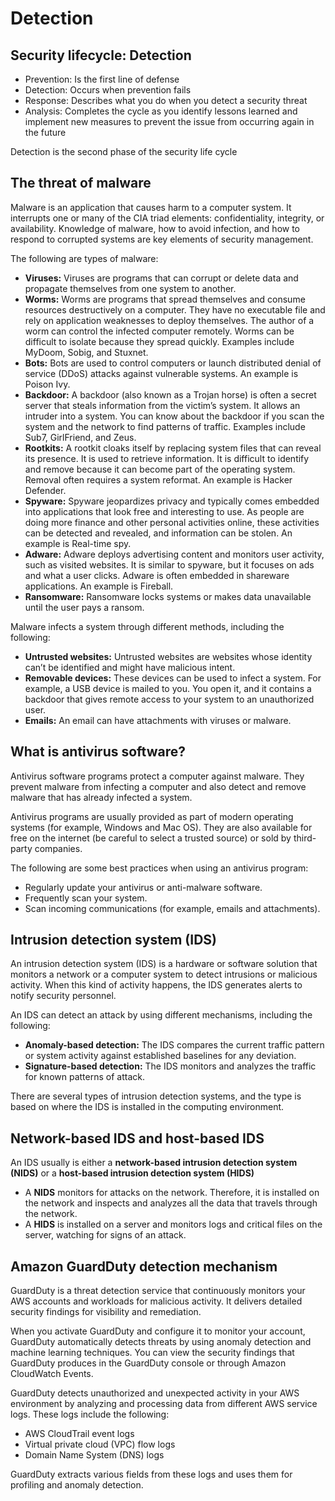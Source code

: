 # Detection

## Security lifecycle: Detection

- Prevention: Is the first line of defense
- Detection: Occurs when prevention fails
- Response: Describes what you do when you detect a security threat
- Analysis: Completes the cycle as you identify lessons learned and implement new measures to prevent the issue from occurring again in the future

Detection is the second phase of the security life cycle

## The threat of malware

Malware is an application that causes harm to a computer system. It interrupts one or many of the CIA triad elements: confidentiality, integrity, or availability. Knowledge of malware, how to avoid infection, and how to respond to corrupted systems are key elements of security management.

The following are types of malware:

- **Viruses:** Viruses are programs that can corrupt or delete data and propagate themselves from one system to another.
- **Worms:** Worms are programs that spread themselves and consume resources destructively on a computer. They have no executable file and rely on application weaknesses to deploy themselves. The author of a worm can control the infected computer remotely. Worms can be difficult to isolate because they spread quickly. Examples include MyDoom, Sobig, and Stuxnet.
- **Bots:** Bots are used to control computers or launch distributed denial of service (DDoS) attacks against vulnerable systems. An example is Poison Ivy.
- **Backdoor:** A backdoor (also known as a Trojan horse) is often a secret server that steals information from the victim’s system. It allows an intruder into a system. You can know about the backdoor if you scan the system and the network to find patterns of traffic. Examples include Sub7, GirlFriend, and Zeus.
- **Rootkits:** A rootkit cloaks itself by replacing system files that can reveal its presence. It is used to retrieve information. It is difficult to identify and remove because it can become part of the operating system. Removal often requires a system reformat. An example is Hacker Defender.
- **Spyware:** Spyware jeopardizes privacy and typically comes embedded into applications that look free and interesting to use. As people are doing more finance and other personal activities online, these activities can be detected and revealed, and information can be stolen. An example is Real-time spy.
- **Adware:** Adware deploys advertising content and monitors user activity, such as visited websites. It is similar to spyware, but it focuses on ads and what a user clicks. Adware is often embedded in shareware applications. An example is Fireball.
- **Ransomware:** Ransomware locks systems or makes data unavailable until the user pays a ransom.

Malware infects a system through different methods, including the following:

- **Untrusted websites:** Untrusted websites are websites whose identity can’t be identified and might have malicious intent.
- **Removable devices:** These devices can be used to infect a system. For example, a USB device is mailed to you. You open it, and it contains a backdoor that gives remote access to your system to an unauthorized user.
- **Emails:** An email can have attachments with viruses or malware.

## What is antivirus software?

Antivirus software programs protect a computer against malware. They prevent malware from infecting a computer and also detect and remove malware that has already infected a system.

Antivirus programs are usually provided as part of modern operating systems (for example, Windows and Mac OS). They are also available for free on the internet (be careful to select a trusted source) or sold by third-party companies.

The following are some best practices when using an antivirus program:

- Regularly update your antivirus or anti-malware software.
- Frequently scan your system.
- Scan incoming communications (for example, emails and attachments).

## Intrusion detection system (IDS)

An intrusion detection system (IDS) is a hardware or software solution that monitors a network or a computer system to detect intrusions or malicious activity. When this kind of activity happens, the IDS generates alerts to notify security personnel.

An IDS can detect an attack by using different mechanisms, including the following:

- **Anomaly-based detection:** The IDS compares the current traffic pattern or system activity against established baselines for any deviation.
- **Signature-based detection:** The IDS monitors and analyzes the traffic for known patterns of attack.

There are several types of intrusion detection systems, and the type is based on where the IDS is installed in the computing environment.

## Network-based IDS and host-based IDS

An IDS usually is either a **network-based intrusion detection system (NIDS)** or a **host-based intrusion detection system (HIDS)**

- A **NIDS** monitors for attacks on the network. Therefore, it is installed on the network and inspects and analyzes all the data that travels through the network.
- A **HIDS** is installed on a server and monitors logs and critical files on the server, watching for signs of an attack.

## Amazon GuardDuty detection mechanism

GuardDuty is a threat detection service that continuously monitors your AWS accounts and workloads for malicious activity. It delivers detailed security findings for visibility and remediation.

When you activate GuardDuty and configure it to monitor your account, GuardDuty automatically detects threats by using anomaly detection and machine learning techniques. You can view the security findings that GuardDuty produces in the GuardDuty console or through Amazon CloudWatch Events.

GuardDuty detects unauthorized and unexpected activity in your AWS environment by analyzing and processing data from different AWS service logs. These logs include the following:

- AWS CloudTrail event logs
- Virtual private cloud (VPC) flow logs
- Domain Name System (DNS) logs

GuardDuty extracts various fields from these logs and uses them for profiling and anomaly detection.


